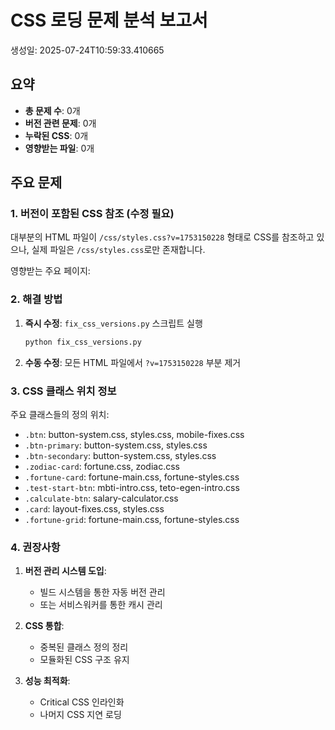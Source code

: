 # CSS 로딩 문제 분석 보고서

생성일: 2025-07-24T10:59:33.410665

## 요약

- **총 문제 수**: 0개
- **버전 관련 문제**: 0개
- **누락된 CSS**: 0개
- **영향받는 파일**: 0개

## 주요 문제

### 1. 버전이 포함된 CSS 참조 (수정 필요)

대부분의 HTML 파일이 `/css/styles.css?v=1753150228` 형태로 CSS를 참조하고 있으나,
실제 파일은 `/css/styles.css`로만 존재합니다.

영향받는 주요 페이지:

### 2. 해결 방법

1. **즉시 수정**: `fix_css_versions.py` 스크립트 실행
   ```bash
   python fix_css_versions.py
   ```

2. **수동 수정**: 모든 HTML 파일에서 `?v=1753150228` 부분 제거

### 3. CSS 클래스 위치 정보

주요 클래스들의 정의 위치:
- `.btn`: button-system.css, styles.css, mobile-fixes.css
- `.btn-primary`: button-system.css, styles.css
- `.btn-secondary`: button-system.css, styles.css
- `.zodiac-card`: fortune.css, zodiac.css
- `.fortune-card`: fortune-main.css, fortune-styles.css
- `.test-start-btn`: mbti-intro.css, teto-egen-intro.css
- `.calculate-btn`: salary-calculator.css
- `.card`: layout-fixes.css, styles.css
- `.fortune-grid`: fortune-main.css, fortune-styles.css

### 4. 권장사항

1. **버전 관리 시스템 도입**: 
   - 빌드 시스템을 통한 자동 버전 관리
   - 또는 서비스워커를 통한 캐시 관리

2. **CSS 통합**:
   - 중복된 클래스 정의 정리
   - 모듈화된 CSS 구조 유지

3. **성능 최적화**:
   - Critical CSS 인라인화
   - 나머지 CSS 지연 로딩

